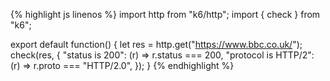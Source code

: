 {% highlight js linenos %}
import http from "k6/http";
import { check } from "k6";

export default function() {
    let res = http.get("https://www.bbc.co.uk/");
    check(res, {
        "status is 200": (r) => r.status === 200,
        "protocol is HTTP/2": (r) => r.proto === "HTTP/2.0",
    });
}
{% endhighlight %}